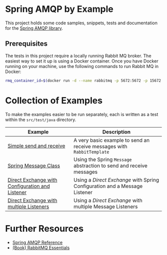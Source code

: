 Spring AMQP by Example
======================

This project holds some code samples, snippets, tests and documentation for the [Spring AMQP library](https://projects.spring.io/spring-amqp/).


Prerequisites
-------------

The tests in this project require a locally running Rabbit MQ broker. The easiest way to set it up is using a Docker container. Once you have Docker running on your machine, use the following commands to run Rabbit MQ in Docker:

```sh
rmq_container_id=$(docker run -d --name rabbitmq -p 5672:5672 -p 15672:15672 rabbitmq) && sleep 5 && docker exec $rmq_container_id rabbitmq-plugins enable rabbitmq_management
```


Collection of Examples
======================

To make the examples easier to be run separately, each is written as a test within the `src/test/java` directory.

| Example | Description |
| ------- | ----------- |
| [Simple send and receive](src/test/java/ch/lihsmi/spring/amqp/byexample/basics/SimpleSendAndReceiveTest.java) | A very basic example to send an receive messages with `RabbitTemplate` |
| [Spring Message Class](src/test/java/ch/lihsmi/spring/amqp/byexample/basics/SpringMessageModelTest.java) | Using the Spring `Message` abstraction to send and receive messages |
| [Direct Exchange with Configuration and Listener](src/test/java/ch/lihsmi/spring/amqp/byexample/exchanges/direct/DirectExchangeWithConfigurationAndListenerTest.java) | Using a *Direct Exchange* with Spring Configuration and a Message Listener |
| [Direct Exchange with multiple Listeners](src/test/java/ch/lihsmi/spring/amqp/byexample/exchanges/direct/DirectExchangeWithMultipleListenersTest.java) | Using a *Direct Exchange* with multiple Message Listeners |


Further Resources
=================

* [Spring AMQP Reference](http://docs.spring.io/spring-amqp/reference/html/)
* [(Book) RabbitMQ Essentials](https://www.packtpub.com/application-development/rabbitmq-essentials)